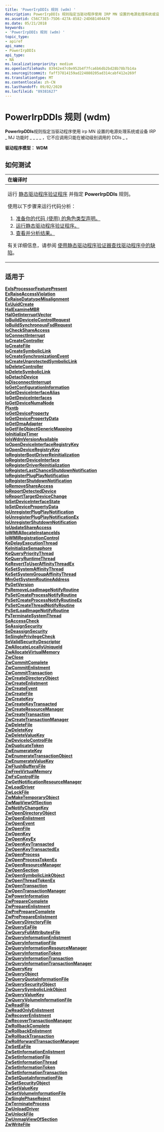 ```yaml
---
title: 'PowerIrpDDIs 规则 (wdm) '
description: PowerIrpDDIs 规则指定当驱动程序使用 IRP MN 设置的电源处理系统或设备 IRP \_ MJ \_ 功能时 \_ \_ \_ ，它不应调用只能在被动级别调用的 DDIs \_ 。
ms.assetid: C56C73E5-75D6-427A-8582-24D6B1404A70
ms.date: 05/21/2018
keywords:
- 'PowerIrpDDIs 规则 (wdm) '
topic_type:
- apiref
api_name:
- PowerIrpDDIs
api_type:
- NA
ms.localizationpriority: medium
ms.openlocfilehash: 83942e47c0e952b4f7fca6b6db2bd28b78b7b14a
ms.sourcegitcommit: faff37814159ad224080205ad314cabf412e269f
ms.translationtype: MT
ms.contentlocale: zh-CN
ms.lasthandoff: 09/02/2020
ms.locfileid: "89381627"
---
```

# <a name="powerirpddis-rule-wdm"></a>PowerIrpDDIs 规则 (wdm) 


**PowerIrpDDIs**规则指定当驱动程序使用 irp MN 设置的电源处理系统或设备 IRP \_ MJ 功能时 \_ \_ \_ \_ ，它不应调用只能在被动级别调用的 DDIs \_ 。

**驱动程序模型： WDM**

<a name="how-to-test"></a>如何测试
-----------

<table>
<colgroup>
<col width="100%" />
</colgroup>
<thead>
<tr class="header">
<th align="left">在编译时</th>
</tr>
</thead>
<tbody>
<tr class="odd">
<td align="left"><p>运行 <a href="https://docs.microsoft.com/windows-hardware/drivers/devtest/static-driver-verifier" data-raw-source="[Static Driver Verifier](./static-driver-verifier.md)">静态驱动程序验证程序</a> 并指定 <strong>PowerIrpDDIs</strong> 规则。</p>
使用以下步骤来运行代码分析：
<ol>
<li><a href="https://docs.microsoft.com/windows-hardware/drivers/devtest/using-static-driver-verifier-to-find-defects-in-drivers#preparing-your-source-code" data-raw-source="[Prepare your code (use role type declarations).](./using-static-driver-verifier-to-find-defects-in-drivers.md#preparing-your-source-code)">准备你的代码 (使用) 的角色类型声明。</a></li>
<li><a href="https://docs.microsoft.com/windows-hardware/drivers/devtest/using-static-driver-verifier-to-find-defects-in-drivers#running-static-driver-verifier" data-raw-source="[Run Static Driver Verifier.](./using-static-driver-verifier-to-find-defects-in-drivers.md#running-static-driver-verifier)">运行静态驱动程序验证程序。</a></li>
<li><a href="https://docs.microsoft.com/windows-hardware/drivers/devtest/using-static-driver-verifier-to-find-defects-in-drivers#viewing-and-analyzing-the-results" data-raw-source="[View and analyze the results.](./using-static-driver-verifier-to-find-defects-in-drivers.md#viewing-and-analyzing-the-results)">查看并分析结果。</a></li>
</ol>
<p>有关详细信息，请参阅 <a href="https://docs.microsoft.com/windows-hardware/drivers/devtest/using-static-driver-verifier-to-find-defects-in-drivers" data-raw-source="[Using Static Driver Verifier to Find Defects in Drivers](./using-static-driver-verifier-to-find-defects-in-drivers.md)">使用静态驱动程序验证器查找驱动程序中的缺陷</a>。</p></td>
</tr>
</tbody>
</table>

<a name="applies-to"></a>适用于
----------

[**ExIsProcessorFeaturePresent**](/windows-hardware/drivers/ddi/wdm/nf-wdm-exisprocessorfeaturepresent)  
[**ExRaiseAccessViolation**](/windows-hardware/drivers/ddi/ntddk/nf-ntddk-exraiseaccessviolation)  
[**ExRaiseDatatypeMisalignment**](/windows-hardware/drivers/ddi/ntddk/nf-ntddk-exraisedatatypemisalignment)  
[**ExUuidCreate**](/windows-hardware/drivers/ddi/ntddk/nf-ntddk-exuuidcreate)  
[**HalExamineMBR**](/windows-hardware/drivers/ddi/ntddk/nf-ntddk-halexaminembr)  
[**HalGetInterruptVector**](/previous-versions/windows/hardware/drivers/ff546644(v=vs.85))  
[**IoBuildDeviceIoControlRequest**](/windows-hardware/drivers/ddi/wdm/nf-wdm-iobuilddeviceiocontrolrequest)  
[**IoBuildSynchronousFsdRequest**](/windows-hardware/drivers/ddi/wdm/nf-wdm-iobuildsynchronousfsdrequest)  
[**IoCheckShareAccess**](/windows-hardware/drivers/ddi/wdm/nf-wdm-iocheckshareaccess)  
[**IoConnectInterrupt**](/windows-hardware/drivers/ddi/wdm/nf-wdm-ioconnectinterrupt)  
[**IoCreateController**](/windows-hardware/drivers/ddi/ntddk/nf-ntddk-iocreatecontroller)  
[**IoCreateFile**](/windows-hardware/drivers/ddi/wdm/nf-wdm-iocreatefile)  
[**IoCreateSymbolicLink**](/windows-hardware/drivers/ddi/wdm/nf-wdm-iocreatesymboliclink)  
[**IoCreateSynchronizationEvent**](/windows-hardware/drivers/ddi/wdm/nf-wdm-iocreatesynchronizationevent)  
[**IoCreateUnprotectedSymbolicLink**](/windows-hardware/drivers/ddi/wdm/nf-wdm-iocreateunprotectedsymboliclink)  
[**IoDeleteController**](/windows-hardware/drivers/ddi/ntddk/nf-ntddk-iodeletecontroller)  
[**IoDeleteSymbolicLink**](/windows-hardware/drivers/ddi/wdm/nf-wdm-iodeletesymboliclink)  
[**IoDetachDevice**](/windows-hardware/drivers/ddi/wdm/nf-wdm-iodetachdevice)  
[**IoDisconnectInterrupt**](/windows-hardware/drivers/ddi/wdm/nf-wdm-iodisconnectinterrupt)  
[**IoGetConfigurationInformation**](/windows-hardware/drivers/ddi/ntddk/nf-ntddk-iogetconfigurationinformation)  
[**IoGetDeviceInterfaceAlias**](/windows-hardware/drivers/ddi/wdm/nf-wdm-iogetdeviceinterfacealias)  
[**IoGetDeviceInterfaces**](/windows-hardware/drivers/ddi/wdm/nf-wdm-iogetdeviceinterfaces)  
[**IoGetDeviceNumaNode**](/windows-hardware/drivers/ddi/wdm/nf-wdm-iogetdevicenumanode)  
[**Plxntb**](/windows-hardware/drivers/ddi/wdm/nf-wdm-iogetdeviceobjectpointer)  
[**IoGetDeviceProperty**](/windows-hardware/drivers/ddi/wdm/nf-wdm-iogetdeviceproperty)  
[**IoGetDevicePropertyData**](/windows-hardware/drivers/ddi/wdm/nf-wdm-iogetdevicepropertydata)  
[**IoGetDmaAdapter**](/windows-hardware/drivers/ddi/wdm/nf-wdm-iogetdmaadapter)  
[**IoGetFileObjectGenericMapping**](/windows-hardware/drivers/ddi/ntddk/nf-ntddk-iogetfileobjectgenericmapping)  
[**IoInitializeTimer**](/windows-hardware/drivers/ddi/wdm/nf-wdm-ioinitializetimer)  
[**IoIsWdmVersionAvailable**](/windows-hardware/drivers/ddi/wdm/nf-wdm-ioiswdmversionavailable)  
[**IoOpenDeviceInterfaceRegistryKey**](/windows-hardware/drivers/ddi/wdm/nf-wdm-ioopendeviceinterfaceregistrykey)  
[**IoOpenDeviceRegistryKey**](/windows-hardware/drivers/ddi/wdm/nf-wdm-ioopendeviceregistrykey)  
[**IoRegisterBootDriverReinitialization**](/windows-hardware/drivers/ddi/ntddk/nf-ntddk-ioregisterbootdriverreinitialization)  
[**IoRegisterDeviceInterface**](/windows-hardware/drivers/ddi/wdm/nf-wdm-ioregisterdeviceinterface)  
[**IoRegisterDriverReinitialization**](/windows-hardware/drivers/ddi/ntddk/nf-ntddk-ioregisterdriverreinitialization)  
[**IoRegisterLastChanceShutdownNotification**](/windows-hardware/drivers/ddi/wdm/nf-wdm-ioregisterlastchanceshutdownnotification)  
[**IoRegisterPlugPlayNotification**](/windows-hardware/drivers/ddi/wdm/nf-wdm-ioregisterplugplaynotification)  
[**IoRegisterShutdownNotification**](/windows-hardware/drivers/ddi/wdm/nf-wdm-ioregistershutdownnotification)  
[**IoRemoveShareAccess**](/windows-hardware/drivers/ddi/wdm/nf-wdm-ioremoveshareaccess)  
[**IoReportDetectedDevice**](/windows-hardware/drivers/ddi/ntddk/nf-ntddk-ioreportdetecteddevice)  
[**IoReportTargetDeviceChange**](/windows-hardware/drivers/ddi/wdm/nf-wdm-ioreporttargetdevicechange)  
[**IoSetDeviceInterfaceState**](/windows-hardware/drivers/ddi/wdm/nf-wdm-iosetdeviceinterfacestate)  
[**IoSetDevicePropertyData**](/windows-hardware/drivers/ddi/wdm/nf-wdm-iosetdevicepropertydata)  
[**IoUnregisterPlugPlayNotification**](/windows-hardware/drivers/ddi/wdm/nf-wdm-iounregisterplugplaynotification)  
[**IoUnregisterPlugPlayNotificationEx**](/windows-hardware/drivers/ddi/wdm/nf-wdm-iounregisterplugplaynotificationex)  
[**IoUnregisterShutdownNotification**](/windows-hardware/drivers/ddi/wdm/nf-wdm-iounregistershutdownnotification)  
[**IoUpdateShareAccess**](/windows-hardware/drivers/ddi/wdm/nf-wdm-ioupdateshareaccess)  
[**IoWMIAllocateInstanceIds**](/windows-hardware/drivers/ddi/wdm/nf-wdm-iowmiallocateinstanceids)  
[**IoWMIRegistrationControl**](/windows-hardware/drivers/ddi/wdm/nf-wdm-iowmiregistrationcontrol)  
[**KeDelayExecutionThread**](/windows-hardware/drivers/ddi/wdm/nf-wdm-kedelayexecutionthread)  
[**KeInitializeSemaphore**](/windows-hardware/drivers/ddi/wdm/nf-wdm-keinitializesemaphore)  
[**KeQueryPriorityThread**](/windows-hardware/drivers/ddi/wdm/nf-wdm-kequeryprioritythread)  
[**KeQueryRuntimeThread**](/windows-hardware/drivers/ddi/wdm/nf-wdm-kequeryruntimethread)  
[**KeRevertToUserAffinityThreadEx**](/windows-hardware/drivers/ddi/wdm/nf-wdm-kereverttouseraffinitythreadex)  
[**KeSetSystemAffinityThread**](/windows-hardware/drivers/ddi/wdm/nf-wdm-kesetsystemaffinitythread)  
[**KeSetSystemGroupAffinityThread**](/windows-hardware/drivers/ddi/wdm/nf-wdm-kesetsystemgroupaffinitythread)  
[**MmGetSystemRoutineAddress**](/windows-hardware/drivers/ddi/wdm/nf-wdm-mmgetsystemroutineaddress)  
[**PsGetVersion**](/windows-hardware/drivers/ddi/wdm/nf-wdm-psgetversion)  
[**PsRemoveLoadImageNotifyRoutine**](/windows-hardware/drivers/ddi/ntddk/nf-ntddk-psremoveloadimagenotifyroutine)  
[**PsSetCreateProcessNotifyRoutine**](/windows-hardware/drivers/ddi/ntddk/nf-ntddk-pssetcreateprocessnotifyroutine)  
[**PsSetCreateProcessNotifyRoutineEx**](/windows-hardware/drivers/ddi/ntddk/nf-ntddk-pssetcreateprocessnotifyroutineex)  
[**PsSetCreateThreadNotifyRoutine**](/windows-hardware/drivers/ddi/ntddk/nf-ntddk-pssetcreatethreadnotifyroutine)  
[**PsSetLoadImageNotifyRoutine**](/windows-hardware/drivers/ddi/ntddk/nf-ntddk-pssetloadimagenotifyroutine)  
[**PsTerminateSystemThread**](/windows-hardware/drivers/ddi/wdm/nf-wdm-psterminatesystemthread)  
[**SeAccessCheck**](/windows-hardware/drivers/ddi/wdm/nf-wdm-seaccesscheck)  
[**SeAssignSecurity**](/windows-hardware/drivers/ddi/wdm/nf-wdm-seassignsecurity)  
[**SeDeassignSecurity**](/windows-hardware/drivers/ddi/wdm/nf-wdm-sedeassignsecurity)  
[**SeSinglePrivilegeCheck**](/windows-hardware/drivers/ddi/ntddk/nf-ntddk-sesingleprivilegecheck)  
[**SeValidSecurityDescriptor**](/windows-hardware/drivers/ddi/wdm/nf-wdm-sevalidsecuritydescriptor)  
[**ZwAllocateLocallyUniqueId**](/windows-hardware/drivers/ddi/ntddk/nf-ntddk-zwallocatelocallyuniqueid)  
[**ZwAllocateVirtualMemory**](/previous-versions/ff566416(v=vs.85))  
[**ZwClose**](/windows-hardware/drivers/ddi/ntifs/nf-ntifs-ntclose)  
[**ZwCommitComplete**](/windows-hardware/drivers/ddi/wdm/nf-wdm-ntcommitcomplete)  
[**ZwCommitEnlistment**](/windows-hardware/drivers/ddi/wdm/nf-wdm-ntcommitenlistment)  
[**ZwCommitTransaction**](/windows-hardware/drivers/ddi/wdm/nf-wdm-ntcommittransaction)  
[**ZwCreateDirectoryObject**](/windows-hardware/drivers/ddi/wdm/nf-wdm-zwcreatedirectoryobject)  
[**ZwCreateEnlistment**](/windows-hardware/drivers/ddi/wdm/nf-wdm-ntcreateenlistment)  
[**ZwCreateEvent**](/windows-hardware/drivers/ddi/ntifs/nf-ntifs-zwcreateevent)  
[**ZwCreateFile**](/windows-hardware/drivers/ddi/ntifs/nf-ntifs-ntcreatefile)  
[**ZwCreateKey**](/windows-hardware/drivers/ddi/wdm/nf-wdm-zwcreatekey)  
[**ZwCreateKeyTransacted**](/windows-hardware/drivers/ddi/wdm/nf-wdm-zwcreatekeytransacted)  
[**ZwCreateResourceManager**](/windows-hardware/drivers/ddi/wdm/nf-wdm-ntcreateresourcemanager)  
[**ZwCreateTransaction**](/windows-hardware/drivers/ddi/wdm/nf-wdm-ntcreatetransaction)  
[**ZwCreateTransactionManager**](/windows-hardware/drivers/ddi/wdm/nf-wdm-ntcreatetransactionmanager)  
[**ZwDeleteFile**](/windows-hardware/drivers/ddi/ntifs/nf-ntifs-zwdeletefile)  
[**ZwDeleteKey**](/windows-hardware/drivers/ddi/wdm/nf-wdm-zwdeletekey)  
[**ZwDeleteValueKey**](/windows-hardware/drivers/ddi/wdm/nf-wdm-zwdeletevaluekey)  
[**ZwDeviceIoControlFile**](/windows-hardware/drivers/ddi/ntifs/nf-ntifs-zwdeviceiocontrolfile)  
[**ZwDuplicateToken**](/previous-versions/ff566446(v=vs.85))  
[**ZwEnumerateKey**](/windows-hardware/drivers/ddi/wdm/nf-wdm-zwenumeratekey)  
[**ZwEnumerateTransactionObject**](/windows-hardware/drivers/ddi/wdm/nf-wdm-ntenumeratetransactionobject)  
[**ZwEnumerateValueKey**](/windows-hardware/drivers/ddi/wdm/nf-wdm-zwenumeratevaluekey)  
[**ZwFlushBuffersFile**](/windows-hardware/drivers/ddi/ntifs/nf-ntifs-zwflushbuffersfile)  
[**ZwFreeVirtualMemory**](/previous-versions/ff566460(v=vs.85))  
[**ZwFsControlFile**](/previous-versions/ff566462(v=vs.85))  
[**ZwGetNotificationResourceManager**](/windows-hardware/drivers/ddi/wdm/nf-wdm-ntgetnotificationresourcemanager)  
[**ZwLoadDriver**](/windows-hardware/drivers/ddi/wdm/nf-wdm-zwloaddriver)  
[**ZwLockFile**](/previous-versions/ff566474(v=vs.85))  
[**ZwMakeTemporaryObject**](/windows-hardware/drivers/ddi/wdm/nf-wdm-zwmaketemporaryobject)  
[**ZwMapViewOfSection**](/windows-hardware/drivers/ddi/wdm/nf-wdm-zwmapviewofsection)  
[**ZwNotifyChangeKey**](/windows-hardware/drivers/ddi/ntifs/nf-ntifs-zwnotifychangekey)  
[**ZwOpenDirectoryObject**](/windows-hardware/drivers/ddi/ntifs/nf-ntifs-zwopendirectoryobject)  
[**ZwOpenEnlistment**](/windows-hardware/drivers/ddi/wdm/nf-wdm-ntopenenlistment)  
[**ZwOpenEvent**](/windows-hardware/drivers/ddi/wdm/nf-wdm-zwopenevent)  
[**ZwOpenFile**](/windows-hardware/drivers/ddi/ntifs/nf-ntifs-ntopenfile)  
[**ZwOpenKey**](/windows-hardware/drivers/ddi/wdm/nf-wdm-zwopenkey)  
[**ZwOpenKeyEx**](/windows-hardware/drivers/ddi/wdm/nf-wdm-zwopenkeyex)  
[**ZwOpenKeyTransacted**](/windows-hardware/drivers/ddi/wdm/nf-wdm-zwopenkeytransacted)  
[**ZwOpenKeyTransactedEx**](/windows-hardware/drivers/ddi/wdm/nf-wdm-zwopenkeytransactedex)  
[**ZwOpenProcess**](/windows-hardware/drivers/ddi/ntddk/nf-ntddk-ntopenprocess)  
[**ZwOpenProcessTokenEx**](/previous-versions/ff567024(v=vs.85))  
[**ZwOpenResourceManager**](/windows-hardware/drivers/ddi/wdm/nf-wdm-ntopenresourcemanager)  
[**ZwOpenSection**](/windows-hardware/drivers/ddi/wdm/nf-wdm-zwopensection)  
[**ZwOpenSymbolicLinkObject**](/windows-hardware/drivers/ddi/wdm/nf-wdm-zwopensymboliclinkobject)  
[**ZwOpenThreadTokenEx**](/previous-versions/ff567032(v=vs.85))  
[**ZwOpenTransaction**](/windows-hardware/drivers/ddi/wdm/nf-wdm-ntopentransaction)  
[**ZwOpenTransactionManager**](/windows-hardware/drivers/ddi/wdm/nf-wdm-ntopentransactionmanager)  
[**ZwPowerInformation**](/windows-hardware/drivers/ddi/wdm/nf-wdm-ntpowerinformation)  
[**ZwPrepareComplete**](/windows-hardware/drivers/ddi/wdm/nf-wdm-ntpreparecomplete)  
[**ZwPrepareEnlistment**](/windows-hardware/drivers/ddi/wdm/nf-wdm-ntprepareenlistment)  
[**ZwPrePrepareComplete**](/windows-hardware/drivers/ddi/wdm/nf-wdm-ntprepreparecomplete)  
[**ZwPrePrepareEnlistment**](/windows-hardware/drivers/ddi/wdm/nf-wdm-ntpreprepareenlistment)  
[**ZwQueryDirectoryFile**](/previous-versions/ff567047(v=vs.85))  
[**ZwQueryEaFile**](/windows-hardware/drivers/ddi/ntifs/nf-ntifs-zwqueryeafile)  
[**ZwQueryFullAttributesFile**](/windows-hardware/drivers/ddi/wdm/nf-wdm-zwqueryfullattributesfile)  
[**ZwQueryInformationEnlistment**](/windows-hardware/drivers/ddi/wdm/nf-wdm-ntqueryinformationenlistment)  
[**ZwQueryInformationFile**](/windows-hardware/drivers/ddi/ntifs/nf-ntifs-ntqueryinformationfile)  
[**ZwQueryInformationResourceManager**](/windows-hardware/drivers/ddi/wdm/nf-wdm-ntqueryinformationresourcemanager)  
[**ZwQueryInformationToken**](/previous-versions/ff567055(v=vs.85))  
[**ZwQueryInformationTransaction**](/windows-hardware/drivers/ddi/wdm/nf-wdm-ntqueryinformationtransaction)  
[**ZwQueryInformationTransactionManager**](/windows-hardware/drivers/ddi/wdm/nf-wdm-ntqueryinformationtransactionmanager)  
[**ZwQueryKey**](/windows-hardware/drivers/ddi/wdm/nf-wdm-zwquerykey)  
[**ZwQueryObject**](/previous-versions/ff567062(v=vs.85))  
[**ZwQueryQuotaInformationFile**](/previous-versions/ff567064(v=vs.85))  
[**ZwQuerySecurityObject**](/previous-versions/ff567066(v=vs.85))  
[**ZwQuerySymbolicLinkObject**](/windows-hardware/drivers/ddi/wdm/nf-wdm-zwquerysymboliclinkobject)  
[**ZwQueryValueKey**](/windows-hardware/drivers/ddi/wdm/nf-wdm-zwqueryvaluekey)  
[**ZwQueryVolumeInformationFile**](/windows-hardware/drivers/ddi/ntifs/nf-ntifs-zwqueryvolumeinformationfile)  
[**ZwReadFile**](/windows-hardware/drivers/ddi/ntifs/nf-ntifs-ntreadfile)  
[**ZwReadOnlyEnlistment**](/windows-hardware/drivers/ddi/wdm/nf-wdm-ntreadonlyenlistment)  
[**ZwRecoverEnlistment**](/windows-hardware/drivers/ddi/wdm/nf-wdm-ntrecoverenlistment)  
[**ZwRecoverTransactionManager**](/windows-hardware/drivers/ddi/wdm/nf-wdm-ntrecovertransactionmanager)  
[**ZwRollbackComplete**](/windows-hardware/drivers/ddi/wdm/nf-wdm-ntrollbackcomplete)  
[**ZwRollbackEnlistment**](/windows-hardware/drivers/ddi/wdm/nf-wdm-ntrollbackenlistment)  
[**ZwRollbackTransaction**](/windows-hardware/drivers/ddi/wdm/nf-wdm-ntrollbacktransaction)  
[**ZwRollforwardTransactionManager**](/windows-hardware/drivers/ddi/wdm/nf-wdm-ntrollforwardtransactionmanager)  
[**ZwSetEaFile**](/windows-hardware/drivers/ddi/ntifs/nf-ntifs-zwseteafile)  
[**ZwSetInformationEnlistment**](/windows-hardware/drivers/ddi/wdm/nf-wdm-ntsetinformationenlistment)  
[**ZwSetInformationFile**](/windows-hardware/drivers/ddi/ntifs/nf-ntifs-ntsetinformationfile)  
[**ZwSetInformationThread**](/windows-hardware/drivers/ddi/ntddk/nf-ntddk-zwsetinformationthread)  
[**ZwSetInformationToken**](/previous-versions/ff567102(v=vs.85))  
[**ZwSetInformationTransaction**](/windows-hardware/drivers/ddi/wdm/nf-wdm-ntsetinformationtransaction)  
[**ZwSetQuotaInformationFile**](/previous-versions/ff567105(v=vs.85))  
[**ZwSetSecurityObject**](/previous-versions/ff567106(v=vs.85))  
[**ZwSetValueKey**](/windows-hardware/drivers/ddi/wdm/nf-wdm-zwsetvaluekey)  
[**ZwSetVolumeInformationFile**](/windows-hardware/drivers/ddi/ntifs/nf-ntifs-zwsetvolumeinformationfile)  
[**ZwSinglePhaseReject**](/windows-hardware/drivers/ddi/wdm/nf-wdm-ntsinglephasereject)  
[**ZwTerminateProcess**](/windows-hardware/drivers/ddi/ntddk/nf-ntddk-zwterminateprocess)  
[**ZwUnloadDriver**](/windows-hardware/drivers/ddi/wdm/nf-wdm-zwunloaddriver)  
[**ZwUnlockFile**](/previous-versions/ff567118(v=vs.85))  
[**ZwUnmapViewOfSection**](/windows-hardware/drivers/ddi/wdm/nf-wdm-zwunmapviewofsection)  
[**ZwWriteFile**](/windows-hardware/drivers/ddi/ntifs/nf-ntifs-ntwritefile)  
 

